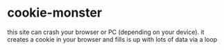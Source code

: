 # cookie-monster
this site can crash your browser or PC (depending on your device). it creates a cookie in your browser and fills is up with lots of data via a loop
